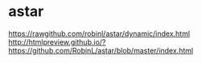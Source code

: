 astar
=====
https://rawgithub.com/robinl/astar/dynamic/index.html
http://htmlpreview.github.io/?https://github.com/RobinL/astar/blob/master/index.html
